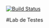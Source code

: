 [![Build Status](https://travis-ci.org/Silva01/teste-tdd.svg?branch=master)](https://travis-ci.org/Silva01/teste-ddd)

#Lab de Testes
